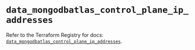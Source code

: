 # `data_mongodbatlas_control_plane_ip_addresses`

Refer to the Terraform Registry for docs: [`data_mongodbatlas_control_plane_ip_addresses`](https://registry.terraform.io/providers/mongodb/mongodbatlas/1.36.0/docs/data-sources/control_plane_ip_addresses).
